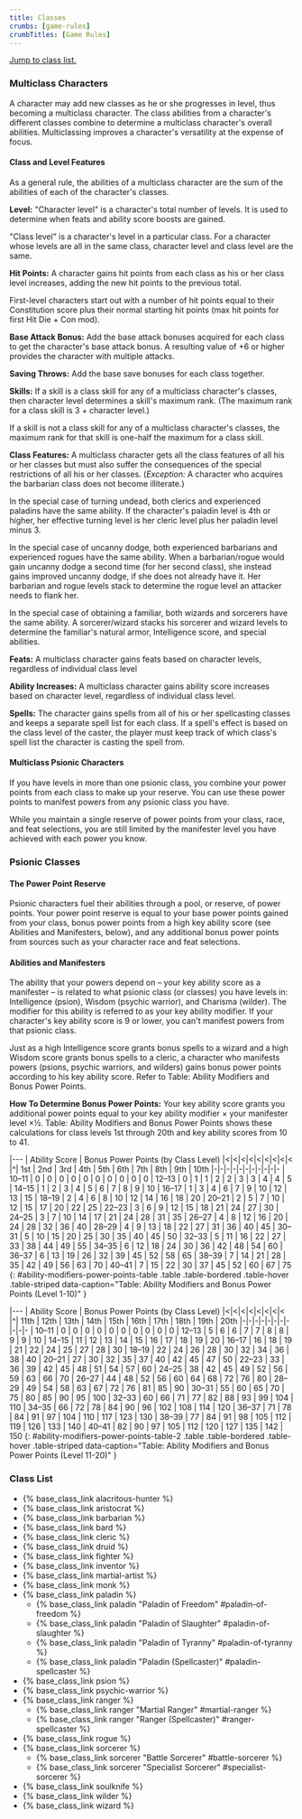 ```yaml
---
title: Classes
crumbs: [game-rules]
crumbTitles: [Game Rules]
---
```


[Jump to class list.](#class-list)

### Multiclass Characters

A character may add new classes as he or she progresses in level, thus becoming a multiclass character. The class abilities from a character's different classes combine to determine a multiclass character's overall abilities. Multiclassing improves a character's versatility at the expense of focus.

#### Class and Level Features

As a general rule, the abilities of a multiclass character are the sum of the abilities of each of the character's classes.

**Level:** "Character level" is a character's total number of levels. It is used to determine when feats and ability score boosts are gained.

"Class level" is a character's level in a particular class. For a character whose levels are all in the same class, character level and class level are the same.

**Hit Points:** A character gains hit points from each class as his or her class level increases, adding the new hit points to the previous total.

First-level characters start out with a number of hit points equal to their Constitution score plus their normal starting hit points (max hit points for first Hit Die + Con mod).

**Base Attack Bonus:** Add the base attack bonuses acquired for each class to get the character's base attack bonus. A resulting value of +6 or higher provides the character with multiple attacks.

**Saving Throws:** Add the base save bonuses for each class together.

**Skills:** If a skill is a class skill for any of a multiclass character's classes, then character level determines a skill's maximum rank. (The maximum rank for a class skill is 3 + character level.)

If a skill is not a class skill for any of a multiclass character's classes, the maximum rank for that skill is one-half the maximum for a class skill.

**Class Features:** A multiclass character gets all the class features of all his or her classes but must also suffer the consequences of the special restrictions of all his or her classes. (_Exception:_ A character who acquires the barbarian class does not become illiterate.)

In the special case of turning undead, both clerics and experienced paladins have the same ability. If the character's paladin level is 4th or higher, her effective turning level is her cleric level plus her paladin level minus 3.

In the special case of uncanny dodge, both experienced barbarians and experienced rogues have the same ability. When a barbarian/rogue would gain uncanny dodge a second time (for her second class), she instead gains improved uncanny dodge, if she does not already have it. Her barbarian and rogue levels stack to determine the rogue level an attacker needs to flank her.

In the special case of obtaining a familiar, both wizards and sorcerers have the same ability. A sorcerer/wizard stacks his sorcerer and wizard levels to determine the familiar's natural armor, Intelligence score, and special abilities.

**Feats:** A multiclass character gains feats based on character levels, regardless of individual class level

**Ability Increases:** A multiclass character gains ability score increases based on character level, regardless of individual class level.

**Spells:** The character gains spells from all of his or her spellcasting classes and keeps a separate spell list for each class. If a spell's effect is based on the class level of the caster, the player must keep track of which class's spell list the character is casting the spell from.

#### Multiclass Psionic Characters

If you have levels in more than one psionic class, you combine your power points from each class to make up your reserve. You can use these power points to manifest powers from any psionic class you have.

While you maintain a single reserve of power points from your class, race, and feat selections, you are still limited by the manifester level you have achieved with each power you know.

### Psionic Classes

#### The Power Point Reserve

Psionic characters fuel their abilities through a pool, or reserve, of power points. Your power point reserve is equal to your base power points gained from your class, bonus power points from a high key ability score (see Abilities and Manifesters, below), and any additional bonus power points from sources such as your character race and feat selections.

#### Abilities and Manifesters

The ability that your powers depend on &ndash; your key ability score as a manifester &ndash; is related to what psionic class (or classes) you have levels in: Intelligence (psion), Wisdom (psychic warrior), and Charisma (wilder). The modifier for this ability is referred to as your key ability modifier. If your character's key ability score is 9 or lower, you can't manifest powers from that psionic class.

Just as a high Intelligence score grants bonus spells to a wizard and a high Wisdom score grants bonus spells to a cleric, a character who manifests powers (psions, psychic warriors, and wilders) gains bonus power points according to his key ability score. Refer to Table: Ability Modifiers and Bonus Power Points.

**How To Determine Bonus Power Points:** Your key ability score grants you additional power points equal to your key ability modifier &times; your manifester level &times;&#189;. Table: Ability Modifiers and Bonus Power Points shows these calculations for class levels 1st through 20th and key ability scores from 10 to 41.

|---
| Ability Score | Bonus Power Points (by Class Level) |<|<|<|<|<|<|<|<|<
|^| 1st | 2nd | 3rd | 4th | 5th | 6th | 7th | 8th | 9th | 10th
|-|-|-|-|-|-|-|-|-|-|-
| 10–11 | 0 | 0 | 0 | 0 | 0 | 0 | 0 | 0 | 0 | 0
| 12–13 | 0 | 1 | 1 | 2 | 2 | 3 | 3 | 4 | 4 | 5
| 14–15 | 1 | 2 | 3 | 4 | 5 | 6 | 7 | 8 | 9 | 10
| 16–17 | 1 | 3 | 4 | 6 | 7 | 9 | 10 | 12 | 13 | 15
| 18–19 | 2 | 4 | 6 | 8 | 10 | 12 | 14 | 16 | 18 | 20
| 20–21 | 2 | 5 | 7 | 10 | 12 | 15 | 17 | 20 | 22 | 25
| 22–23 | 3 | 6 | 9 | 12 | 15 | 18 | 21 | 24 | 27 | 30
| 24–25 | 3 | 7 | 10 | 14 | 17 | 21 | 24 | 28 | 31 | 35
| 26–27 | 4 | 8 | 12 | 16 | 20 | 24 | 28 | 32 | 36 | 40
| 28–29 | 4 | 9 | 13 | 18 | 22 | 27 | 31 | 36 | 40 | 45
| 30–31 | 5 | 10 | 15 | 20 | 25 | 30 | 35 | 40 | 45 | 50
| 32–33 | 5 | 11 | 16 | 22 | 27 | 33 | 38 | 44 | 49 | 55
| 34–35 | 6 | 12 | 18 | 24 | 30 | 36 | 42 | 48 | 54 | 60
| 36–37 | 6 | 13 | 19 | 26 | 32 | 39 | 45 | 52 | 58 | 65
| 38–39 | 7 | 14 | 21 | 28 | 35 | 42 | 49 | 56 | 63 | 70
| 40–41 | 7 | 15 | 22 | 30 | 37 | 45 | 52 | 60 | 67 | 75
{: #ability-modifiers-power-points-table .table .table-bordered .table-hover .table-striped data-caption="Table: Ability Modifiers and Bonus Power Points (Level 1-10)" }

|---
| Ability Score | Bonus Power Points (by Class Level) |<|<|<|<|<|<|<|<
|^| 11th | 12th | 13th | 14th | 15th | 16th | 17th | 18th | 19th | 20th
|-|-|-|-|-|-|-|-|-|-|-
| 10–11 | 0 | 0 | 0 | 0 | 0 | 0 | 0 | 0 | 0 | 0
| 12–13 | 5 | 6 | 6 | 7 | 7 | 8 | 8 | 9 | 9 | 10
| 14–15 | 11 | 12 | 13 | 14 | 15 | 16 | 17 | 18 | 19 | 20
| 16–17 | 16 | 18 | 19 | 21 | 22 | 24 | 25 | 27 | 28 | 30
| 18–19 | 22 | 24 | 26 | 28 | 30 | 32 | 34 | 36 | 38 | 40
| 20–21 | 27 | 30 | 32 | 35 | 37 | 40 | 42 | 45 | 47 | 50
| 22–23 | 33 | 36 | 39 | 42 | 45 | 48 | 51 | 54 | 57 | 60
| 24–25 | 38 | 42 | 45 | 49 | 52 | 56 | 59 | 63 | 66 | 70
| 26–27 | 44 | 48 | 52 | 56 | 60 | 64 | 68 | 72 | 76 | 80
| 28–29 | 49 | 54 | 58 | 63 | 67 | 72 | 76 | 81 | 85 | 90
| 30–31 | 55 | 60 | 65 | 70 | 75 | 80 | 85 | 90 | 95 | 100
| 32–33 | 60 | 66 | 71 | 77 | 82 | 88 | 93 | 99 | 104 | 110
| 34–35 | 66 | 72 | 78 | 84 | 90 | 96 | 102 | 108 | 114 | 120
| 36–37 | 71 | 78 | 84 | 91 | 97 | 104 | 110 | 117 | 123 | 130
| 38–39 | 77 | 84 | 91 | 98 | 105 | 112 | 119 | 126 | 133 | 140
| 40–41 | 82 | 90 | 97 | 105 | 112 | 120 | 127 | 135 | 142 | 150
{: #ability-modifiers-power-points-table-2 .table .table-bordered .table-hover .table-striped data-caption="Table: Ability Modifiers and Bonus Power Points (Level 11-20)" }

### Class List

 * {% base_class_link alacritous-hunter %}
 * {% base_class_link aristocrat %}
 * {% base_class_link barbarian %}
 * {% base_class_link bard %}
 * {% base_class_link cleric %}
 * {% base_class_link druid %}
 * {% base_class_link fighter %}
 * {% base_class_link inventor %}
 * {% base_class_link martial-artist %}
 * {% base_class_link monk %}
 * {% base_class_link paladin %}
   * {% base_class_link paladin "Paladin of Freedom" #paladin-of-freedom %}
   * {% base_class_link paladin "Paladin of Slaughter" #paladin-of-slaughter %}
   * {% base_class_link paladin "Paladin of Tyranny" #paladin-of-tyranny %}
   * {% base_class_link paladin "Paladin (Spellcaster)" #paladin-spellcaster %}
 * {% base_class_link psion %}
 * {% base_class_link psychic-warrior %}
 * {% base_class_link ranger %}
   * {% base_class_link ranger "Martial Ranger" #martial-ranger %}
   * {% base_class_link ranger "Ranger (Spellcaster)" #ranger-spellcaster %}
 * {% base_class_link rogue %}
 * {% base_class_link sorcerer %}
   * {% base_class_link sorcerer "Battle Sorcerer" #battle-sorcerer %}
   * {% base_class_link sorcerer "Specialist Sorcerer" #specialist-sorcerer %}
 * {% base_class_link soulknife %}
 * {% base_class_link wilder %}
 * {% base_class_link wizard %}
